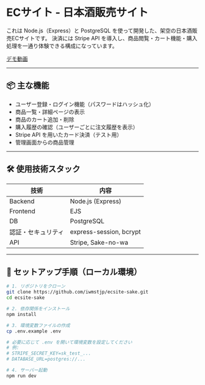 # ECサイト - 日本酒販売サイト

これは Node.js（Express）と PostgreSQL を使って開発した、架空の日本酒販売ECサイトです。
決済には Stripe API を導入し、商品閲覧・カート機能・購入処理を一通り体験できる構成になっています。

[デモ動画](https://drive.google.com/file/d/1wTLSI4d0zcTzeisiCLKP-1u79EIIbAkr/view?usp=drive_link)

---

## 📦 主な機能

- ユーザー登録・ログイン機能（パスワードはハッシュ化）
- 商品一覧・詳細ページの表示
- 商品のカート追加・削除
- 購入履歴の確認（ユーザーごとに注文履歴を表示）
- Stripe API を用いたカード決済（テスト用）
- 管理画面からの商品管理


---

## 🛠️ 使用技術スタック

| 技術      | 内容                     　　　|
|-----------|--------------------------|
| Backend   | Node.js (Express)        |
|Frontend   | EJS                      |
| DB        | PostgreSQL               |
|認証・セキュリティ|express-session, bcrypt|
| API    | Stripe, Sake-no-wa          |

---

## 🚀 セットアップ手順（ローカル環境）

```bash
# 1. リポジトリをクローン
git clone https://github.com/iwmstjp/ecsite-sake.git
cd ecsite-sake

# 2. 依存関係をインストール
npm install

# 3. 環境変数ファイルの作成
cp .env.example .env

# 必要に応じて .env を開いて環境変数を設定してください
# 例:
# STRIPE_SECRET_KEY=sk_test_...
# DATABASE_URL=postgres://...

# 4. サーバー起動
npm run dev
